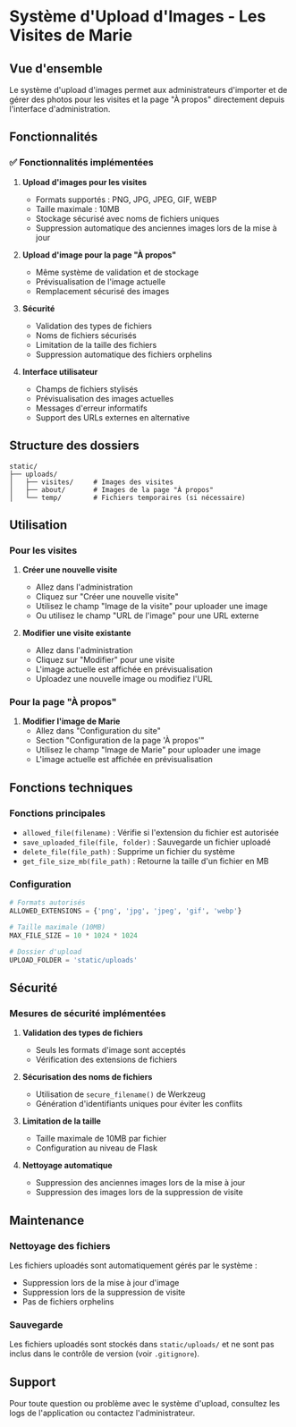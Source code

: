 # Système d'Upload d'Images - Les Visites de Marie

## Vue d'ensemble

Le système d'upload d'images permet aux administrateurs d'importer et de gérer des photos pour les visites et la page "À propos" directement depuis l'interface d'administration.

## Fonctionnalités

### ✅ Fonctionnalités implémentées

1. **Upload d'images pour les visites**
   - Formats supportés : PNG, JPG, JPEG, GIF, WEBP
   - Taille maximale : 10MB
   - Stockage sécurisé avec noms de fichiers uniques
   - Suppression automatique des anciennes images lors de la mise à jour

2. **Upload d'image pour la page "À propos"**
   - Même système de validation et de stockage
   - Prévisualisation de l'image actuelle
   - Remplacement sécurisé des images

3. **Sécurité**
   - Validation des types de fichiers
   - Noms de fichiers sécurisés
   - Limitation de la taille des fichiers
   - Suppression automatique des fichiers orphelins

4. **Interface utilisateur**
   - Champs de fichiers stylisés
   - Prévisualisation des images actuelles
   - Messages d'erreur informatifs
   - Support des URLs externes en alternative

## Structure des dossiers

```
static/
├── uploads/
│   ├── visites/     # Images des visites
│   ├── about/       # Images de la page "À propos"
│   └── temp/        # Fichiers temporaires (si nécessaire)
```

## Utilisation

### Pour les visites

1. **Créer une nouvelle visite**
   - Allez dans l'administration
   - Cliquez sur "Créer une nouvelle visite"
   - Utilisez le champ "Image de la visite" pour uploader une image
   - Ou utilisez le champ "URL de l'image" pour une URL externe

2. **Modifier une visite existante**
   - Allez dans l'administration
   - Cliquez sur "Modifier" pour une visite
   - L'image actuelle est affichée en prévisualisation
   - Uploadez une nouvelle image ou modifiez l'URL

### Pour la page "À propos"

1. **Modifier l'image de Marie**
   - Allez dans "Configuration du site"
   - Section "Configuration de la page 'À propos'"
   - Utilisez le champ "Image de Marie" pour uploader une image
   - L'image actuelle est affichée en prévisualisation

## Fonctions techniques

### Fonctions principales

- `allowed_file(filename)` : Vérifie si l'extension du fichier est autorisée
- `save_uploaded_file(file, folder)` : Sauvegarde un fichier uploadé
- `delete_file(file_path)` : Supprime un fichier du système
- `get_file_size_mb(file_path)` : Retourne la taille d'un fichier en MB

### Configuration

```python
# Formats autorisés
ALLOWED_EXTENSIONS = {'png', 'jpg', 'jpeg', 'gif', 'webp'}

# Taille maximale (10MB)
MAX_FILE_SIZE = 10 * 1024 * 1024

# Dossier d'upload
UPLOAD_FOLDER = 'static/uploads'
```

## Sécurité

### Mesures de sécurité implémentées

1. **Validation des types de fichiers**
   - Seuls les formats d'image sont acceptés
   - Vérification des extensions de fichiers

2. **Sécurisation des noms de fichiers**
   - Utilisation de `secure_filename()` de Werkzeug
   - Génération d'identifiants uniques pour éviter les conflits

3. **Limitation de la taille**
   - Taille maximale de 10MB par fichier
   - Configuration au niveau de Flask

4. **Nettoyage automatique**
   - Suppression des anciennes images lors de la mise à jour
   - Suppression des images lors de la suppression de visite

## Maintenance

### Nettoyage des fichiers

Les fichiers uploadés sont automatiquement gérés par le système :
- Suppression lors de la mise à jour d'image
- Suppression lors de la suppression de visite
- Pas de fichiers orphelins

### Sauvegarde

Les fichiers uploadés sont stockés dans `static/uploads/` et ne sont pas inclus dans le contrôle de version (voir `.gitignore`).

## Support

Pour toute question ou problème avec le système d'upload, consultez les logs de l'application ou contactez l'administrateur. 